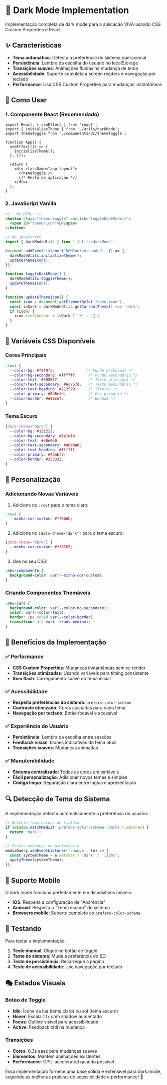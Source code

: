 # 🌙 Dark Mode Implementation

Implementação completa de dark mode para a aplicação VIVA usando CSS Custom Properties e React.

## ✨ Características

- **Tema automático**: Detecta a preferência do sistema operacional
- **Persistência**: Lembra da escolha do usuário no localStorage
- **Transições suaves**: Animações fluidas na mudança de tema
- **Acessibilidade**: Suporte completo a screen readers e navegação por teclado
- **Performance**: Usa CSS Custom Properties para mudanças instantâneas

## 🚀 Como Usar

### 1. Componente React (Recomendado)

```tsx
import React, { useEffect } from 'react';
import { initializeTheme } from './utils/darkMode';
import ThemeToggle from './components/UI/ThemeToggle';

function App() {
  useEffect(() => {
    initializeTheme();
  }, []);

  return (
    <div className="app-layout">
      <ThemeToggle />
      {/* Resto da aplicação */}
    </div>
  );
}
```

### 2. JavaScript Vanilla

```html
<!-- No HTML -->
<button class="theme-toggle" onclick="toggleDarkMode()">
  <span id="theme-icon">🌙</span>
</button>
```

```javascript
// No JavaScript
import { darkModeUtils } from './utils/darkMode';

document.addEventListener('DOMContentLoaded', () => {
  darkModeUtils.initializeTheme();
  updateThemeIcon();
});

function toggleDarkMode() {
  darkModeUtils.toggleTheme();
  updateThemeIcon();
}

function updateThemeIcon() {
  const icon = document.getElementById('theme-icon');
  const isDark = darkModeUtils.getCurrentTheme() === 'dark';
  if (icon) {
    icon.textContent = isDark ? '☀️' : '🌙';
  }
}
```

## 🎨 Variáveis CSS Disponíveis

### Cores Principais
```css
:root {
  --color-bg: #f8f9fa;              /* Fundo principal */
  --color-bg-secondary: #ffffff;     /* Fundo secundário */
  --color-text: #495057;             /* Texto principal */
  --color-text-secondary: #6c757d;   /* Texto secundário */
  --color-text-heading: #212529;     /* Títulos */
  --color-primary: #0d6efd;          /* Cor primária */
  --color-border: #e9ecef;           /* Bordas */
}
```

### Tema Escuro
```css
[data-theme="dark"] {
  --color-bg: #121212;
  --color-bg-secondary: #1e1e1e;
  --color-text: #e0e0e0;
  --color-text-secondary: #a0a0a0;
  --color-text-heading: #ffffff;
  --color-primary: #4dabf7;
  --color-border: #333333;
}
```

## 🔧 Personalização

### Adicionando Novas Variáveis

1. Adicione no `:root` para o tema claro:
```css
:root {
  --minha-cor-custom: #ff6b6b;
}
```

2. Adicione no `[data-theme="dark"]` para o tema escuro:
```css
[data-theme="dark"] {
  --minha-cor-custom: #ff8787;
}
```

3. Use no seu CSS:
```css
.meu-componente {
  background-color: var(--minha-cor-custom);
}
```

### Criando Componentes Themáveis

```css
.meu-card {
  background-color: var(--color-bg-secondary);
  color: var(--color-text);
  border: 1px solid var(--color-border);
  transition: all var(--trans-medium);
}
```

## 🎯 Benefícios da Implementação

### ✅ Performance
- **CSS Custom Properties**: Mudanças instantâneas sem re-render
- **Transições otimizadas**: Usando variáveis para timing consistente
- **Sem flash**: Carregamento suave do tema inicial

### ✅ Acessibilidade
- **Respeita preferências do sistema**: `prefers-color-scheme`
- **Contraste otimizado**: Cores ajustadas para cada tema
- **Navegação por teclado**: Botão focável e acessível

### ✅ Experiência do Usuário
- **Persistência**: Lembra da escolha entre sessões
- **Feedback visual**: Ícones indicativos do tema atual
- **Transições suaves**: Mudanças animadas

### ✅ Manutenibilidade
- **Sistema centralizado**: Todas as cores em variáveis
- **Fácil personalização**: Adicionar novos temas é simples
- **Código limpo**: Separação clara entre lógica e apresentação

## 🔍 Detecção de Tema do Sistema

A implementação detecta automaticamente a preferência do usuário:

```javascript
// Detecta tema escuro do sistema
if (window.matchMedia('(prefers-color-scheme: dark)').matches) {
  return 'dark';
}

// Escuta mudanças na preferência
mediaQuery.addEventListener('change', (e) => {
  const systemTheme = e.matches ? 'dark' : 'light';
  applyTheme(systemTheme);
});
```

## 📱 Suporte Mobile

O dark mode funciona perfeitamente em dispositivos móveis:

- **iOS**: Respeita a configuração de "Aparência" 
- **Android**: Respeita o "Tema escuro" do sistema
- **Browsers mobile**: Suporte completo ao `prefers-color-scheme`

## 🧪 Testando

Para testar a implementação:

1. **Teste manual**: Clique no botão de toggle
2. **Teste do sistema**: Mude a preferência do SO
3. **Teste de persistência**: Recarregue a página
4. **Teste de acessibilidade**: Use navegação por teclado

## 🎭 Estados Visuais

### Botão de Toggle
- **Idle**: Ícone da lua (tema claro) ou sol (tema escuro)
- **Hover**: Escala 1.1x com shadow aumentado
- **Focus**: Outline visível para acessibilidade
- **Active**: Feedback tátil na mudança

### Transições
- **Cores**: 0.3s ease para mudanças suaves
- **Elementos**: Mantém animações existentes
- **Performance**: GPU-accelerated quando possível

Essa implementação fornece uma base sólida e extensível para dark mode, seguindo as melhores práticas de acessibilidade e performance! 🚀
